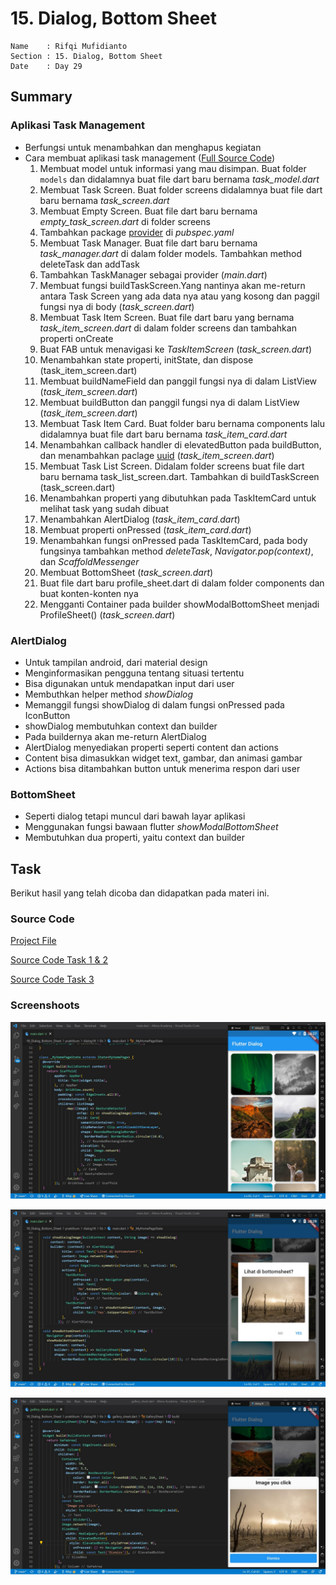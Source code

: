 # 15. Dialog, Bottom Sheet

```
Name    : Rifqi Mufidianto 
Section : 15. Dialog, Bottom Sheet
Date    : Day 29
``` 

## Summary
### Aplikasi Task Management
- Berfungsi untuk menambahkan dan menghapus kegiatan
- Cara membuat aplikasi task management ([Full Source Code](https://drive.google.com/file/d/1iH20ZSmwmDA4gWYsC8sVZYcGL2S3IxXh/view))
    1. Membuat model untuk informasi yang mau disimpan. Buat folder `models` dan didalamnya buat file dart baru bernama *task_model.dart*
    2. Membuat Task Screen. Buat folder screens didalamnya buat file dart baru bernama *task_screen.dart*
    3. Membuat Empty Screen. Buat file dart baru bernama *empty_task_screen.dart* di folder screens 
    4. Tambahkan package [provider](https://pub.dev/packages/provider) di *pubspec.yaml*
    5. Membuat Task Manager. Buat file dart baru bernama *task_manager.dart* di dalam folder models. Tambahkan method deleteTask dan addTask
    6. Tambahkan TaskManager sebagai provider (*main.dart*)
    7. Membuat fungsi buildTaskScreen.Yang nantinya akan me-return antara Task Screen yang ada data nya atau yang kosong dan paggil fungsi nya di body (*task_screen.dart*)
    8. Membuat Task Item Screen. Buat file dart baru yang bernama *task_item_screen.dart* di dalam folder screens dan tambahkan properti onCreate
    9. Buat FAB untuk menavigasi ke *TaskItemScreen* (*task_screen.dart*)
    10. Menambahkan state properti, initState, dan dispose (task_item_screen.dart)
    11. Membuat buildNameField dan panggil fungsi nya di dalam ListView (*task_item_screen.dart*)
    12. Membuat buildButton dan panggil fungsi nya di dalam ListView (*task_item_screen.dart*)
    13. Membuat Task Item Card. Buat folder baru bernama components lalu didalamnya buat file dart baru bernama *task_item_card.dart*
    14. Menambahkan callback handler di elevatedButton pada buildButton, dan menambahkan paclage [uuid](https://pub.dev/packages/uuid) (*task_item_screen.dart*)
    15. Membuat Task List Screen. Didalam folder screens buat file dart baru bernama task_list_screen.dart. Tambahkan di buildTaskScreen (task_screen.dart)
    16. Menambahkan properti yang dibutuhkan pada TaskItemCard untuk melihat task yang sudah dibuat
    17. Menambahkan AlertDialog (*task_item_card.dart*)
    18. Membuat properti onPressed (*task_item_card.dart*)
    19. Menambahkan fungsi onPressed pada TaskItemCard, pada body fungsinya tambahkan method *deleteTask*, *Navigator.pop(context)*, dan *ScaffoldMessenger*
    20. Membuat BottomSheet (*task_screen.dart*)
    21. Buat file dart baru profile_sheet.dart di dalam folder components dan buat konten-konten nya
    22. Mengganti Container pada builder showModalBottomSheet menjadi ProfileSheet() (*task_screen.dart*)

### AlertDialog
- Untuk tampilan android, dari material design
- Menginformasikan pengguna tentang situasi tertentu
- Bisa digunakan untuk mendapatkan input dari user
- Membuthkan helper method *showDialog*
- Memanggil fungsi showDialog di dalam fungsi onPressed pada IconButton
- showDialog membutuhkan context dan builder
- Pada buildernya akan me-return AlertDialog
- AlertDialog menyediakan properti seperti content dan actions
- Content bisa dimasukkan widget text, gambar, dan animasi gambar
- Actions bisa ditambahkan button untuk menerima respon dari user

### BottomSheet
- Seperti dialog tetapi muncul dari bawah layar aplikasi
- Menggunakan fungsi bawaan flutter *showModalBottomSheet*
- Membutuhkan dua properti, yaitu context dan builder

## Task
Berikut hasil yang telah dicoba dan didapatkan pada materi ini.

### Source Code

[Project File](./praktikum/dialog18/lib/)

[Source Code Task 1 & 2](./praktikum/dialog18/lib/main.dart)

[Source Code Task 3](./praktikum/dialog18/lib/gallery_sheet.dart)

### Screenshoots

![Screenshoots Tugas 1](./screenshoots/tugas1.jpg)

![Screenshoots Tugas 2](./screenshoots/tugas2.jpg)

![Screenshoots Tugas 3](./screenshoots/tugas3.jpg)